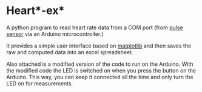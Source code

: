 # Heart*-ex*

A python program to read heart rate data from a COM port (from [pulse sensor](http://pulsesensor.myshopify.com/) via an Arduino microcontroller.)

It provides a simple user interface based on [matplotlib]() and then saves the raw and computed data into an excel spreadsheet.

Also attached is a modified version of the code to run on the Arduino. With the modified code the LED is switched on when you press the button on the Arduino.
This way, you can keep it connected all the time and only turn the LED on for measurements.